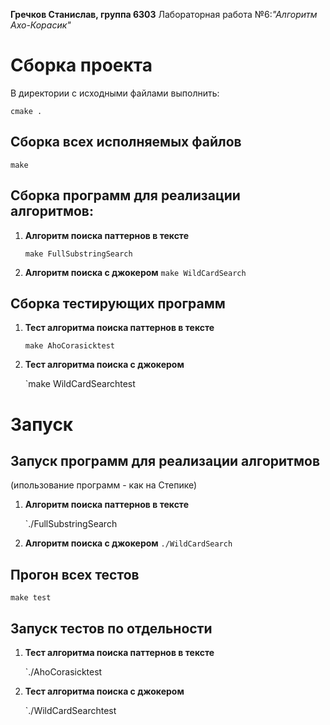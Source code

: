 **Гречков Станислав, группа 6303**
Лабораторная работа №6:_"Алгоритм Ахо-Корасик"_
# Сборка проекта
В директории с исходными файлами выполнить:

    cmake .
## Сборка всех исполняемых файлов

    make
## Сборка программ для реализации алгоритмов:

 1. **Алгоритм поиска паттернов в тексте**


	`make FullSubstringSearch`

 2. **Алгоритм поиска с джокером**
	`make WildCardSearch`
## Сборка тестирующих программ
1. **Тест алгоритма поиска паттернов в тексте**

    `make AhoCorasicktest `

2. **Тест алгоритма поиска с джокером**

    `make WildCardSearchtest

# Запуск
## Запуск программ для реализации алгоритмов
(ипользование программ - как на Степике)
1. **Алгоритм поиска паттернов в тексте**


	`./FullSubstringSearch

 2. **Алгоритм поиска с джокером**
	`./WildCardSearch`
## Прогон всех тестов

   `make test`

## Запуск тестов по отдельности
1. **Тест алгоритма поиска паттернов в тексте**

    `./AhoCorasicktest

2. **Тест алгоритма поиска с джокером**

    `./WildCardSearchtest
